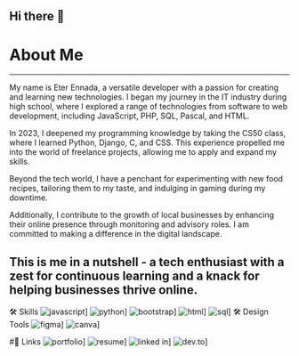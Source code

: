 ## Hi there 👋
# About Me
---
My name is Eter Ennada, a versatile developer with a passion for creating and learning new technologies. I began my journey in the IT industry during high school, where I explored a range of technologies from software to web development, including JavaScript, PHP, SQL, Pascal, and HTML.

In 2023, I deepened my programming knowledge by taking the CS50 class, where I learned Python, Django, C, and CSS. This experience propelled me into the world of freelance projects, allowing me to apply and expand my skills.

Beyond the tech world, I have a penchant for experimenting with new food recipes, tailoring them to my taste, and indulging in gaming during my downtime.

Additionally, I contribute to the growth of local businesses by enhancing their online presence through monitoring and advisory roles. I am committed to making a difference in the digital landscape.

This is me in a nutshell - a tech enthusiast with a zest for continuous learning and a knack for helping businesses thrive online.
---
🛠️ Skills
![javascript](https://img.shields.io/badge/Javascript-000000?style=for-the-badge&logo=GitHub&logoColor=white)]
![python](https://img.shields.io/badge/Python-000000?style=for-the-badge&logo=GitHub&logoColor=white)]
![bootstrap](https://img.shields.io/badge/Bootstrap-000000?style=for-the-badge&logo=GitHub&logoColor=white)]
![html](https://img.shields.io/badge/Html-000000?style=for-the-badge&logo=Html&logoColor=white)]
![sql](https://img.shields.io/badge/Sql-000000?style=for-the-badge&logo=GitHub&logoColor=white)]
🛠️ Design Tools
![figma](https://img.shields.io/badge/Figma-000000?style=for-the-badge&logo=Figma&logoColor=white)]
![canva](https://img.shields.io/badge/Canva-000000?style=for-the-badge&logo=Canva&logoColor=white)]

#🔗 Links
![portfolio](https://img.shields.io/badge/Canva-000000?style=for-the-badge&logo=Canva&logoColor=white)]
![resume](https://img.shields.io/badge/Canva-000000?style=for-the-badge&logo=Canva&logoColor=white)]
![linked in](https://img.shields.io/badge/Canva-000000?style=for-the-badge&logo=Canva&logoColor=white)]
![dev.to](https://img.shields.io/badge/Canva-000000?style=for-the-badge&logo=Canva&logoColor=white)]
